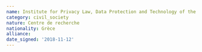 ```yaml
---
name: Institute for Privacy Law, Data Protection and Technology of the European Public Law Organization
category: civil_society
nature: Centre de recherche
nationality: Grèce
alliance: 
date_signed: '2018-11-12'
---
```

    